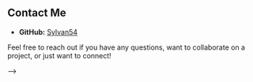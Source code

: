 <!--

## Hi there 👋

<!--
**Sylvan54/Sylvan54** is a ✨ _special_ ✨ repository because its `README.md` (this file) appears on your GitHub profile.

Here are some ideas to get you started:

- 🔭 I’m currently working on ...
- 🌱 I’m currently learning ...
- 👯 I’m looking to collaborate on ...
- 🤔 I’m looking for help with ...
- 💬 Ask me about ...
- 📫 How to reach me: ...
- 😄 Pronouns: ...
- ⚡ Fun fact: ...
-->

<!-- ## About Me -->

<!-- ## Skills -->

## Contact Me

- **GitHub:** [Sylvan54](https://github.com/Sylvan54)
<!-- - **LinkedIn:** [Your LinkedIn Profile](https://www.linkedin.com/in/your-profile)
- **Email:** your.email@example.com -->

Feel free to reach out if you have any questions, want to collaborate on a project, or just want to connect!

<!-- ![Sylvan54's GitHub Stats](https://github-readme-stats.vercel.app/api?username=Sylvan54&show_icons=true&theme=radical)

![Top Langs](https://github-readme-stats.vercel.app/api/top-langs/?username=Sylvan54&layout=compact&theme=radical) -->

-->
